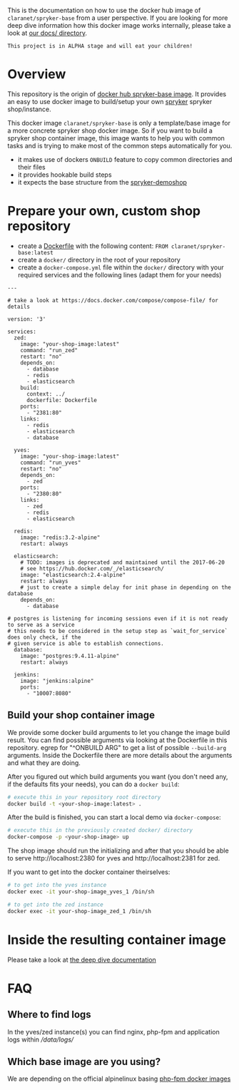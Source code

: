 
This is the documentation on how to use the docker hub image of `claranet/spryker-base` from a user perspective.
If you are looking for more deep dive information how this docker image works internally,
please take a look at [our docs/ directory](docs/README.md).

    This project is in ALPHA stage and will eat your children!

# Overview

This repository is the origin of [docker hub spryker-base image](https://hub.docker.com/claranet/spryker-base). It provides an easy to use docker image to build/setup your own [spryker](https://spryker.com/) spryker shop/instance.


This docker image `claranet/spryker-base` is only a template/base image for a more concrete spryker shop docker image. So if you want to build a spryker shop container image, this image wants to help you with common tasks and is trying to make most of the common steps automatically for you.

* it makes use of dockers `ONBUILD` feature to copy common directories and their files
* it provides hookable build steps
* it expects the base structure from the [spryker-demoshop](https://github.com/spryker/demoshop)


# Prepare your own, custom shop repository


* create a [Dockerfile](https://docs.docker.com/engine/reference/builder/) with the following content: `FROM claranet/spryker-base:latest`
* create a `docker/` directory in the root of your repository
* create a `docker-compose.yml` file within the `docker/` directory with your required services and the following lines (adapt them for your needs)

```
--- 

# take a look at https://docs.docker.com/compose/compose-file/ for details

version: '3'

services: 
  zed: 
    image: "your-shop-image:latest"
    command: "run_zed"
    restart: "no"
    depends_on:
      - database
      - redis
      - elasticsearch
    build:
      context: ../
      dockerfile: Dockerfile
    ports:
      - "2381:80"
    links:
      - redis
      - elasticsearch
      - database

  yves: 
    image: "your-shop-image:latest"
    command: "run_yves"
    restart: "no"
    depends_on:
      - zed
    ports:
      - "2380:80"
    links:
      - zed
      - redis
      - elasticsearch

  redis:
    image: "redis:3.2-alpine"
    restart: always

  elasticsearch:
    # TODO: images is deprecated and maintained until the 2017-06-20
    # see https://hub.docker.com/_/elasticsearch/
    image: "elasticsearch:2.4-alpine"
    restart: always
    # just to create a simple delay for init phase in depending on the database
    depends_on:
      - database

# postgres is listening for incoming sessions even if it is not ready to serve as a service
# this needs to be considered in the setup step as `wait_for_service` does only check, if the
# given service is able to establish connections.
  database:
    image: "postgres:9.4.11-alpine"
    restart: always

  jenkins:
    image: "jenkins:alpine"
    ports: 
      - "10007:8080"
```

## Build your shop container image

We provide some docker build arguments to let you change the image build result. You can find possible arguments via looking at the Dockerfile in this repository. egrep for "^ONBUILD ARG" to get a list of possible `--build-arg` arguments. Inside the Dockerfile there are more details about the arguments and what they are doing.

After you figured out which build arguments you want (you don't need any, if the defaults fits your needs), you can do a `docker build`:

```sh
# execute this in your repository root directory
docker build -t <your-shop-image:latest> .
```

After the build is finished, you can start a local demo via `docker-compose`:

```sh
# execute this in the previously created docker/ directory
docker-compose -p <your-shop-image> up
```

The shop image should run the initializing and after that you should be able to serve http://localhost:2380 for yves and http://localhost:2381 for zed.

If you want to get into the docker container theirselves:

```sh
# to get into the yves instance
docker exec -it your-shop-image_yves_1 /bin/sh

# to get into the zed instance
docker exec -it your-shop-image_zed_1 /bin/sh
```

# Inside the resulting container image

Please take a look at [the deep dive documentation](docs/README.md)

# FAQ

## Where to find logs

In the yves/zed instance(s) you can find nginx, php-fpm and application logs within */data/logs/*

## Which base image are you using?

We are depending on the official alpinelinux basing [php-fpm docker images](https://hub.docker.com/_/php/)
